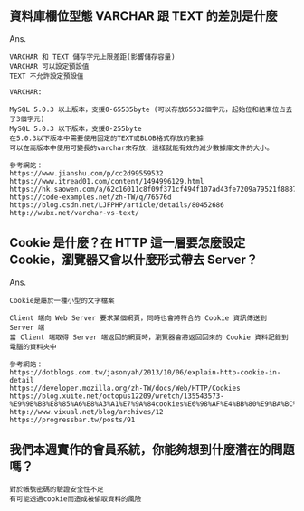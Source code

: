 ## 資料庫欄位型態 VARCHAR 跟 TEXT 的差別是什麼

Ans.
	
	VARCHAR 和 TEXT 儲存字元上限差距(影響儲存容量)
	VARCHAR 可以設定預設值
	TEXT 不允許設定預設值

	VARCHAR: 

	MySQL 5.0.3 以上版本，支援0-65535byte (可以存放65532個字元，起始位和結束位占去了3個字元)
	MySQL 5.0.3 以下版本，支援0-255byte
	在5.0.3以下版本中需要使用固定的TEXT或BLOB格式存放的數據
	可以在高版本中使用可變長的varchar來存放，這樣就能有效的減少數據庫文件的大小。

	參考網站：
	https://www.jianshu.com/p/cc2d99559532
	https://www.itread01.com/content/1494996129.html
	https://hk.saowen.com/a/62c16011c8f09f371cf494f107ad43fe7209a79521f8887d59a13c02097b506d
	https://code-examples.net/zh-TW/q/76576d
	https://blog.csdn.net/LJFPHP/article/details/80452686
	http://wubx.net/varchar-vs-text/

## Cookie 是什麼？在 HTTP 這一層要怎麼設定 Cookie，瀏覽器又會以什麼形式帶去 Server？

Ans.

	Cookie是屬於一種小型的文字檔案

	Client 端向 Web Server 要求某個網頁，同時也會將符合的 Cookie 資訊傳送到 Server 端
	當 Client 端取得 Server 端返回的網頁時，瀏覽器會將返回回來的 Cookie 資料記錄到電腦的資料夾中

	參考網站：
	https://dotblogs.com.tw/jasonyah/2013/10/06/explain-http-cookie-in-detail
	https://developer.mozilla.org/zh-TW/docs/Web/HTTP/Cookies
	https://blog.xuite.net/octopus12209/wretch/135543573-%E9%9B%BB%E8%85%A6%E8%A3%A1%E7%9A%84cookies%E6%98%AF%E4%BB%80%E9%BA%BC%3F
	http://www.vixual.net/blog/archives/12
	https://progressbar.tw/posts/91

## 我們本週實作的會員系統，你能夠想到什麼潛在的問題嗎？

	對於帳號密碼的驗證安全性不足
	有可能透過cookie而造成被偷取資料的風險